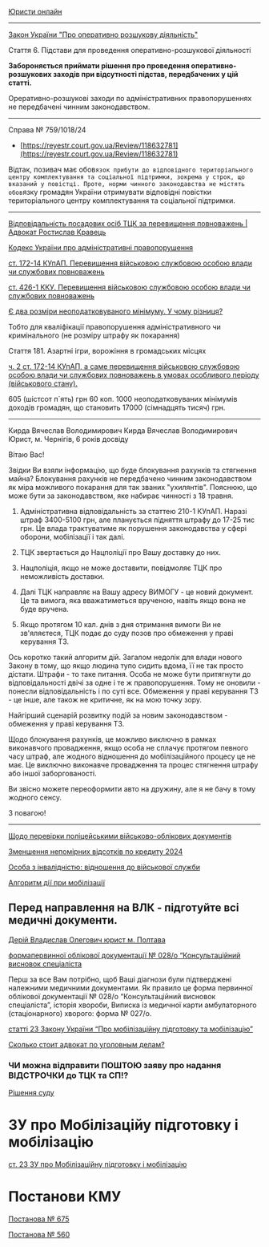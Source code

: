 
[Юристи онлайн](https://uristy.ua/ua)

---

[Закон України "Про оперативно розшукову діяльність"](https://zakon.rada.gov.ua/laws/show/2135-12#Text)

Стаття 6. Підстави для проведення оперативно-розшукової діяльності

**Забороняється приймати рішення про проведення оперативно-розшукових заходів при відсутності підстав, передбачених у цій статті.**

Ореративно-розшукові заходи по адміністративних правопорушеннях не передбачені чинним законодавством.

---

Справа № 759/1018/24

- [https://reyestr.court.gov.ua/Review/118632781](https://reyestr.court.gov.ua/Review/118632781)

Відтак, позивач має обов`язок прибути до відповідного територіального центру комплектування та соціальної підтримки, зокрема у строк, що вказаний у повістці. Проте, норми чинного законодавства не містять обов`язку громадян України отримувати відповідні повістки територіального центру комплектування та соціальної підтримки.

---
[Відповідальність посадових осіб ТЦК за перевищення повноважень | Адвокат Ростислав Кравець](https://www.youtube.com/watch?v=r8q5gE0LoeY)

[Кодекс України про адміністративні правопорушення](https://zakon.rada.gov.ua/laws/show/80731-10#n3808)

[ст. 172-14 КУпАП. Перевищення військовою службовою особою влади чи службових повноважень](https://zakon.rada.gov.ua/laws/show/80731-10#n3808)

[ст. 426-1 ККУ. Перевищення військовою службовою особою влади чи службових повноважень](https://zakon.rada.gov.ua/laws/show/2341-14#n3232)

[Є два розміри неоподатковуваного мінімуму. У чому різниця?](https://lv.tax.gov.ua/media-ark/news-ark/print-402663.html)

Тобто для кваліфікації правопорушення адміністративного чи кримінального (не розміру штрафу як покарання)

Стаття 181. Азартні ігри, ворожіння в громадських місцях

[ч. 2 ст. 172-14 КУпАП, а саме перевищення військовою службовою особою влади чи службових повноважень в умовах особливого періоду (військового стану).](https://reyestr.court.gov.ua/Review/118240166)

605 (шістсот п`ять) грн 60 коп.
1000 неоподатковуваних мінімумів доходів громадян, що становить 17000 (сімнадцять тисяч) грн.

---

 Кирда Вячеслав Володимирович
Кирда Вячеслав Володимирович 
Юрист, м. Чернігів, 6 років досвіду

Вітаю Вас!

Звідки Ви взяли інформацію, що буде блокування рахунків та стягнення майна? Блокування рахунків не передбачено чинним законодавством як міра можливого покарання для так званих "ухилянтів". Пояснюю, що може бути за законодавством, яке набирає чинності з 18 травня.

1. Адміністративна відповідальність за статтею 210-1 КУпАП. Наразі штраф 3400-5100 грн, але планується підняття штрафу до 17-25 тис грн. Це влада трактуватиме як порушення законодавства у сфері оборони, мобілізації і так далі.

2. ТЦК звертається до Нацполіції про Вашу доставку до них.

3. Нацполіція, якщо не може доставити, повідмоляє ТЦК про неможливість доставки.

4. Далі ТЦК направляє на Вашу адресу ВИМОГУ - це новий документ. Це та вимога, яка вважатиметься врученою, навіть якщо вона не буде вручена.

5. Якщо протягом 10 кал. днів з дня отримання вимоги Ви не зв'яляєтеся, ТЦК подає до суду позов про обмеження у праві керування ТЗ.

Ось коротко такий алгоритм дій. Загалом недолік для влади нового Закону в тому, що якщо людина тупо сидить вдома, її не так просто дістати. Штрафи - то таке питання. Особа не може бути притягнути до відповідальності двічі за одне і те ж правопорушення. Тому не оновили - понесли відповідальність і по суті все. Обмеження у праві керування ТЗ - це інше, але також не критичне, як на мою точку зору.

Найгірший сценарій розвитку подій за новим законодавством - обмеження у праві керування ТЗ.

Щодо блокування рахунків, це можливо виключно в рамках виконавчого провадження, якщо особа не сплачує протягом певного часу штраф, але жодного відношення до мобілізаційного процесу це не має. Це виключно виконавче провадження та процес стягнення штрафу або іншої заборгованості.

Ви звісно можете переоформити авто на дружину, але я не бачу в тому жодного сенсу.

З повагою!

---

[Щодо перевірки поліцейськими військово-облікових документів ](https://uristy.ua/ua/blogs/sodo-perevirki-policejskimi-vijskovo-oblikovih-dokumentiv)

[Зменшення непомірних відсотків по кредиту 2024](https://uristy.ua/ua/blogs/zmensenna-nepomirnih-vidsotkiv-po-kreditu-2024)

[Особа з інвалідністю: відношення до військової служби](https://uristy.ua/ua/blogs/osoba-z-invalidnistu-vidnosenna-do-vijskovoi-sluzbi)


[Алгоритм дії при мобілізації](https://uristy.ua/ua/question/108305)

Перед направлення на ВЛК - підготуйте всі медичні документи.
---

[Дерій Владислав Олегович юрист м. Полтава](https://uristy.ua/ua/lawyer/112131)

[формaпервинної облікової документації № 028/о “Консультаційний висновок спеціаліста](https://zakon.rada.gov.ua/laws/show/z0683-12#n3)

Перш за все Вам потрібно, щоб Ваші діагнози були підтверджені належними медичними документами. Як правило це форма первинної облікової документації № 028/о “Консультаційний висновок спеціаліста”, історія хвороби, Виписка із медичної карти амбулаторного (стаціонарного) хворого: форма № 027/о.

[статті 23 Закону України “Про мобілізаційну підготовку та мобілізацію”](https://zakon.rada.gov.ua/laws/show/3543-12#n420)

[Сколько стоит адвокат по уголовным делам?](https://criminal-advokat-kiev.com.ua/ru/tseny/?gad_source=1&gclid=CjwKCAjwi_exBhA8EiwA_kU1Mrs4xveBhrQvIkm0hGJKFtoAPpmYiVvzRY_XBOt4TuP5-PxZzMbuDRoCuw8QAvD_BwE)

### ЧИ можна відправити ПОШТОЮ заяву про надання ВІДСТРОЧКИ до ТЦК та СП⁉️

[Рішення суду](https://reyestr.court.gov.ua/Review/115755979)


# ЗУ про Мобілізаційу підготовку і мобілізацію

[ст. 23 ЗУ про Мобілізаційну підготовку і мобілізацію](https://zakon.rada.gov.ua/laws/show/3543-12#n420)



# Постанови КМУ

[Постанова  № 675](https://www.kmu.gov.ua/npas/pro-vnesennia-zmin-do-poriadkiv-zatverdzhenykh-postanovamy-kabinetu-ministriv-ukrainy-vid-30-t70624)

[Постанова  № 560](https://www.kmu.gov.ua/npas/pro-zatverdzhennia-poriadku-provedennia-pryzovu-hromadian-na-viiskovu-sluzhbu-pid-chas-mobilizatsii-na-osoblyvyi-period-560-160524)